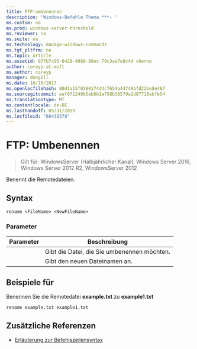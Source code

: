 ```yaml
---
title: FTP-umbenennen
description: 'Windows-Befehle Thema ***- '
ms.custom: na
ms.prod: windows-server-threshold
ms.reviewer: na
ms.suite: na
ms.technology: manage-windows-commands
ms.tgt_pltfrm: na
ms.topic: article
ms.assetid: 977b7c95-6428-4980-80ec-79c3ae7e8c4d vhorne
author: coreyp-at-msft
ms.author: coreyp
manager: dongill
ms.date: 10/16/2017
ms.openlocfilehash: 80d1a15f038017444c7654a44748bfd22be8e487
ms.sourcegitcommit: eaf071249b6eb6b1a758b38579a2d87710abfb54
ms.translationtype: MT
ms.contentlocale: de-DE
ms.lasthandoff: 05/31/2019
ms.locfileid: "66438378"
---
```

# <a name="ftp-rename"></a>FTP: Umbenennen

>Gilt für: WindowsServer (Halbjährlicher Kanal), Windows Server 2016, Windows Server 2012 R2, WindowsServer 2012

Benennt die Remotedateien.   
## <a name="syntax"></a>Syntax  
```  
rename <FileName> <NewFileName>  
```  
### <a name="parameters"></a>Parameter  

|   Parameter   |                 Beschreibung                 |
|---------------|---------------------------------------------|
|  <FileName>   | Gibt die Datei, die Sie umbenennen möchten. |
| <NewFileName> |        Gibt den neuen Dateinamen an.         |

## <a name="BKMK_Examples"></a>Beispiele für  
Benennen Sie die Remotedatei **example.txt** zu **example1.txt**  
```  
rename example.txt example1.txt  
```  
## <a name="additional-references"></a>Zusätzliche Referenzen  
-   [Erläuterung zur Befehlszeilensyntax](command-line-syntax-key.md)  
